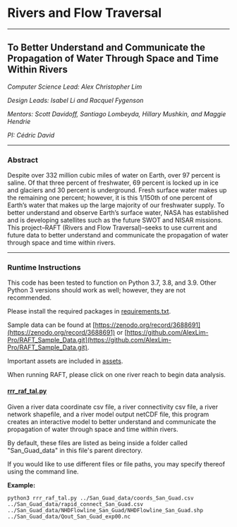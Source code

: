 # Rivers and Flow Traversal

---

## To Better Understand and Communicate the Propagation of Water Through Space and Time Within Rivers

_Computer Science Lead: Alex Christopher Lim_

_Design Leads: Isabel Li and Racquel Fygenson_

_Mentors: Scott Davidoff, Santiago Lombeyda, Hillary Mushkin, and Maggie Hendrie_

_PI: Cédric David_

---

### Abstract

Despite over 332 million cubic miles of water on Earth, over 97 percent is saline.  Of that three percent of freshwater, 69 percent is locked up in ice and glaciers and 30 percent is underground.  Fresh surface water makes up the remaining one percent; however, it is this 1/150th of one percent of Earth’s water that makes up the large majority of our freshwater supply.  To better understand and observe Earth’s surface water, NASA has established and is developing satellites such as the future SWOT and NISAR missions.  This project–RAFT (Rivers and Flow Traversal)–seeks to use current and future data to better understand and communicate the propagation of water through space and time within rivers.

---

### Runtime Instructions

This code has been tested to function on Python 3.7, 3.8, and 3.9.  Other Python 3 versions should work as well; however, they are not recommended.

Please install the required packages in [requirements.txt](requirements.txt).

Sample data can be found at [https://zenodo.org/record/3688691](https://zenodo.org/record/3688691) or [https://github.com/AlexLim-Pro/RAFT_Sample_Data.git](https://github.com/AlexLim-Pro/RAFT_Sample_Data.git).

Important assets are included in [assets](assets).

When running RAFT, please click on one river reach to begin data analysis.

#### [rrr_raf_tal.py](rrr_raf_tal.py)

Given a river data coordinate csv file, a river connectivity csv file, a river network shapefile, and a river model output netCDF file, this program creates an interactive model to better understand and communicate the propagation of water through space and time within rivers.

By default, these files are listed as being inside a folder called "San_Guad_data" in this file's parent directory.

If you would like to use different files or file paths, you may specify thereof using the command line.

**Example:**

`python3 rrr_raf_tal.py ../San_Guad_data/coords_San_Guad.csv ../San_Guad_data/rapid_connect_San_Guad.csv ../San_Guad_data/NHDFlowline_San_Guad/NHDFlowline_San_Guad.shp ../San_Guad_data/Qout_San_Guad_exp00.nc`
